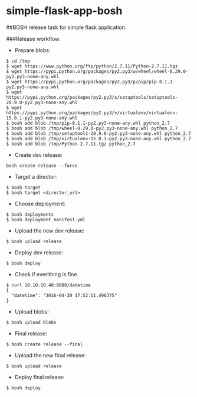 # simple-flask-app-bosh
##BOSH release task for simple flask application.

###Release workflow:

- Prepare blobs:
```
$ cd /tmp
$ wget https://www.python.org/ftp/python/2.7.11/Python-2.7.11.tgz
$ wget https://pypi.python.org/packages/py2.py3/w/wheel/wheel-0.29.0-py2.py3-none-any.whl
$ wget https://pypi.python.org/packages/py2.py3/p/pip/pip-8.1.1-py2.py3-none-any.whl
$ wget https://pypi.python.org/packages/py2.py3/s/setuptools/setuptools-20.9.0-py2.py3-none-any.whl
$ wget https://pypi.python.org/packages/py2.py3/v/virtualenv/virtualenv-15.0.1-py2.py3-none-any.whl
$ bosh add blob /tmp/pip-8.1.1-py2.py3-none-any.whl python_2.7
$ bosh add blob /tmp/wheel-0.29.0-py2.py3-none-any.whl python_2.7
$ bosh add blob /tmp/setuptools-20.9.0-py2.py3-none-any.whl python_2.7
$ bosh add blob /tmp/virtualenv-15.0.1-py2.py3-none-any.whl python_2.7
$ bosh add blob /tmp/Python-2.7.11.tgz python_2.7
```
- Create dev release:
```
bosh create release --force
```
- Target a director:
```
$ bosh target
$ bosh target <director_url>
```
- Choose deployment:
```
$ bosh deployments
$ bosh deployment manifest.yml
```
- Upload the new dev release:
```
$ bosh upload release
```
- Deploy dev release:
```
$ bosh deploy
```
- Check if everithing is fine
```
$ curl 10.10.10.48:8080/datetime
{
  "datetime": "2016-04-20 17:52:11.496375"
}
```
- Upload blobs:
```
$ bosh upload blobs
```
- Final release:
```
$ bosh create release --final
```
- Upload the new final release:
```
$ bosh upload release
```
- Deploy final release:
```
$ bosh deploy
```
